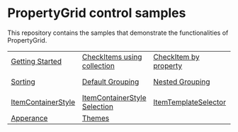 # PropertyGrid control samples

This repository contains the samples that demonstrate the functionalities of PropertyGrid.

<table>
 <tr>
  <td><a href="Samples/Getting-Started">Getting Started</a></td>
  <td><a href="Samples/CheckItems">CheckItems using collection</a></td>
  <td><a href="Samples/>CheckItem-By-Property">CheckItem by property</a></td>
  <td><a href="Samples/FirstClick">CheckItem by FirstClick</a></td>
  <td><a href="Samples/SelectAll">SelectAll option</a></td>  
  </tr>
  <tr>
 <td><a href="Samples/Sorting">Sorting</a></td>
  <td><a href="Samples/Grouping">Default Grouping</a></td>
  <td><a href="Samples/NestedGrouping">Nested Grouping</a></td>
  <td><a href="Samples/Custom-Grouping">Custom-Grouping</a></td>
  <td><a href="Samples/ReadOnlyProperty">ReadOnly Properties</a></td>
  </tr>
  <tr>
  <td><a href="Samples/ItemContainerStyle">ItemContainerStyle</a></td>
  <td><a href="Samples/ItemContainerStyleSelection">ItemContainerStyle Selection</a></td>
  <td><a href="Samples/ItemTemplateSelector">ItemTemplateSelector</a></td>
  <td><a href="Samples/Virtualization">Virtualization</a></td>
  <td><a href="Samples/Templates">Templates</a></td>
  </tr>
  <tr>
  <td><a href="Samples/Apperance">Apperance</a></td>
  <td><a href="Samples/Themes">Themes</a></td>
 <tr>
</table>
